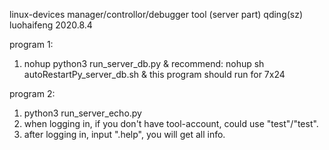 linux-devices manager/controllor/debugger tool (server part)
qding(sz) luohaifeng
2020.8.4

program 1:
1. nohup python3 run_server_db.py &
   recommend: nohup sh autoRestartPy_server_db.sh &
   this program should run for 7x24

program 2:
1. python3 run_server_echo.py
2. when logging in, if you don't have tool-account, could use "test"/"test".
3. after logging in, input ".help", you will get all info.
